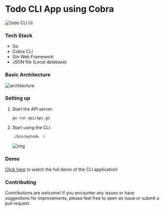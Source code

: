 # Todo CLI App using Cobra 

![todo CLI UI](https://github.com/user-attachments/assets/054d8e93-3bee-4bac-a4c7-4113c447f6d4)


### Tech Stack
- Go
- Cobra CLI
- Gin Web Framework
- JSON file (Local database)

### Basic Architecture

![architecture](https://github.com/user-attachments/assets/bb7330c2-0a87-402b-b9be-3abdc167c4a7)


### Setting up

1. Start the API server:

    ```bash
    go run api/api.go
    ```
2. Start using the CLI:
    ```bash
    ./bin/mytodo -h
    ```
    
    ![img](https://github.com/user-attachments/assets/32b3159a-1097-4d92-8fbe-e541458a6659)


### Demo

[Click here](https://drive.google.com/file/d/1jo3kp7nLEQVJU7Lk_RAE1fvwcabA2Mnl/view?usp=sharing) to watch the full demo of the CLI application!

### Contributing
Contributions are welcome! If you encounter any issues or have suggestions for improvements, please feel free to open an issue or submit a pull request.
